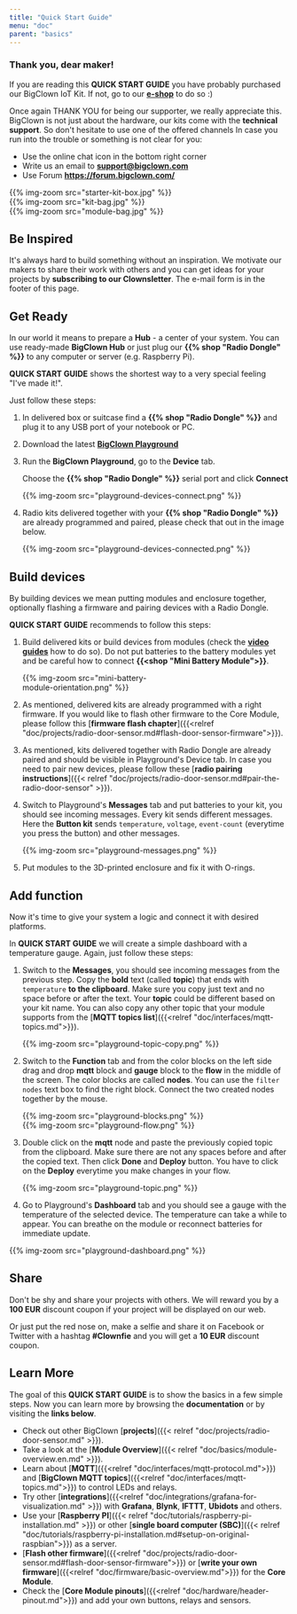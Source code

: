 ```yaml
---
title: "Quick Start Guide"
menu: "doc"
parent: "basics"
---
```


### Thank you, dear maker!

If you are reading this **QUICK START GUIDE** you have probably purchased our BigClown IoT Kit. If not, go to our [**e-shop**](https://shop.bigclown.com) to do so :)

Once again THANK YOU for being our supporter, we really appreciate this. BigClown is not just about the hardware, our kits come with the **technical support**. So don't hesitate to use one of the offered channels In case you run into the trouble or something is not clear for you:

- Use the online chat icon in the bottom right corner
- Write us an email to **<a href="mailto:support@bigclown.com">support@bigclown.com</a>**
- Use Forum **<a href="https://forum.bigclown.com/">https://forum.bigclown.com/</a>**

<div class="row">
    <div class="col-sm-4">
        {{% img-zoom src="starter-kit-box.jpg"  %}}
    </div>
    <div class="col-sm-4">
        {{% img-zoom src="kit-bag.jpg"  %}}
    </div>
    <div class="col-sm-4">
        {{% img-zoom src="module-bag.jpg"  %}}
    </div>
</div>

## Be Inspired

It's always hard to build something without an inspiration. We motivate our makers to share their work with others and you can get ideas for your projects by **subscribing to our Clownsletter**. The e-mail form is in the footer of this page.

## Get Ready

In our world it means to prepare a **Hub** - a center of your system. You can use ready-made **BigClown Hub** or just plug our **{{% shop "Radio Dongle" %}}** to any computer or server (e.g. Raspberry Pi).

**QUICK START GUIDE** shows the shortest way to a very special feeling "I've&nbsp;made&nbsp;it!".

Just follow these steps:

1. In delivered box or suitcase find a **{{% shop "Radio Dongle" %}}** and plug it to any USB port of your notebook or PC.


2.  Download the latest [**BigClown Playground**](https://github.com/bigclownlabs/bch-playground/releases/latest)



3. Run the **BigClown Playground**, go to the **Device** tab.

    Choose the **{{% shop "Radio Dongle" %}}** serial port and click **Connect**

    {{% img-zoom src="playground-devices-connect.png"  %}}

4. Radio kits delivered together with your **{{% shop "Radio Dongle" %}}** are already programmed and paired, please check that out in the image below.

    {{% img-zoom src="playground-devices-connected.png"  %}}

## Build devices

By building devices we mean putting modules and enclosure together, optionally flashing a firmware and pairing devices with a Radio Dongle.

**QUICK START GUIDE** recommends to follow this steps:

1. Build delivered kits or build devices from modules (check the [**video guides**](https://www.youtube.com/playlist?list=PLfRfhTxkuiVyc9P1TWw_DnAeh2INXwpFK) how to do so). Do not put batteries to the battery modules yet and be careful how to connect **{{<shop "Mini Battery Module">}}**.

    <div style="width:50%">
    {{% img-zoom src="mini-battery-module-orientation.png"  %}}
    </div>

2. As mentioned, delivered kits are already programmed with a right firmware. If you would like to flash other firmware to the Core Module, please follow this [**firmware flash chapter**]({{<relref "doc/projects/radio-door-sensor.md#flash-door-sensor-firmware">}}).


3. As mentioned, kits delivered together with Radio Dongle are already paired and should be visible in Playground's Device tab. In case you need to pair new devices, please follow these [**radio pairing instructions**]({{< relref "doc/projects/radio-door-sensor.md#pair-the-radio-door-sensor" >}}).

4. Switch to Playground's **Messages** tab and put batteries to your kit, you should see incoming messages. Every kit sends different messages. Here the **Button kit** sends `temperature`, `voltage`, `event-count` (everytime you press the button) and other messages.

    {{% img-zoom src="playground-messages.png"  %}}

5. Put modules to the 3D-printed enclosure and fix it with O-rings.


## Add function

Now it's time to give your system a logic and connect it with desired platforms.

In **QUICK START GUIDE** we will create a simple dashboard with a temperature gauge. Again, just follow these steps:

1. Switch to the **Messages**, you should see incoming messages from the previous step. Copy the **bold** text (called **topic**) that ends with `temperature` **to the clipboard**. Make sure you copy just text and no space before or after the text. Your **topic** could be different based on your kit name. You can also copy any other topic that your module supports from the [**MQTT topics list**]({{<relref "doc/interfaces/mqtt-topics.md">}}).

    {{% img-zoom src="playground-topic-copy.png"  %}}

2. Switch to the **Function** tab and from the color blocks on the left side drag and drop **mqtt** block and **gauge** block to the **flow** in the middle of the screen. The color blocks are called **nodes**. You can use the `filter nodes` text box to find the right block. Connect the two created nodes together by the mouse.

    <div class="row">
        <div class="col-sm-6">
        {{% img-zoom src="playground-blocks.png"  %}}
        </div>
        <div class="col-sm-6">
            {{% img-zoom src="playground-flow.png"  %}}
        </div>
    </div>

3. Double click on the **mqtt** node and paste the previously copied topic from the clipboard. Make sure there are not any spaces before and after the copied text. Then click **Done** and **Deploy** button. You have to click on the **Deploy** everytime you make changes in your flow.

    {{% img-zoom src="playground-topic.png"  %}}

4. Go to Playground's **Dashboard** tab and you should see a gauge with the temperature of the selected device. The temperature can take a while to appear. You can breathe on the module or reconnect batteries for immediate update.

{{% img-zoom src="playground-dashboard.png"  %}}

## Share

Don't be shy and share your projects with others. We will reward you by a **100 EUR** discount coupon if your project will be displayed on our web.

Or just put the red nose on, make a selfie and share it on Facebook or Twitter with a hashtag **#Clownfie** and you will get a **10 EUR** discount coupon.


## Learn More

The goal of this **QUICK START GUIDE** is to show the basics in a few simple steps. Now you can learn more by browsing the **documentation** or by visiting the **links below**.

* Check out other BigClown [**projects**]({{< relref "doc/projects/radio-door-sensor.md" >}}).
* Take a look at the [**Module Overview**]({{< relref "doc/basics/module-overview.en.md" >}}).
* Learn about [**MQTT**]({{<relref "doc/interfaces/mqtt-protocol.md">}}) and [**BigClown MQTT topics**]({{<relref "doc/interfaces/mqtt-topics.md">}}) to control LEDs and relays.
* Try other [**integrations**]({{<relref "doc/integrations/grafana-for-visualization.md" >}}) with **Grafana**, **Blynk**, **IFTTT**, **Ubidots** and others.
* Use your [**Raspberry PI**]({{< relref "doc/tutorials/raspberry-pi-installation.md" >}}) or other [**single board computer (SBC)**]({{< relref "doc/tutorials/raspberry-pi-installation.md#setup-on-original-raspbian">}}) as a server.
* [**Flash other firmware**]({{<relref "doc/projects/radio-door-sensor.md#flash-door-sensor-firmware">}}) or [**write your own firmware**]({{<relref "doc/firmware/basic-overview.md">}}) for the **Core Module**.
* Check the [**Core Module pinouts**]({{<relref "doc/hardware/header-pinout.md">}}) and add your own buttons, relays and sensors.

